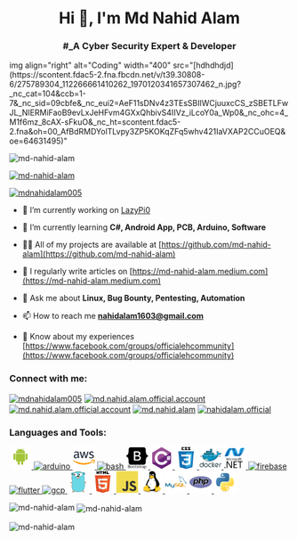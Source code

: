 <h1 align="center">Hi 👋, I'm Md Nahid Alam</h1>
<h3 align="center">#_A Cyber Security Expert & Developer</h3>
img align="right" alt="Coding" width="400" src="[hdhdhdjd](https://scontent.fdac5-2.fna.fbcdn.net/v/t39.30808-6/275789304_112266661410262_1970120341657307462_n.jpg?_nc_cat=104&ccb=1-7&_nc_sid=09cbfe&_nc_eui2=AeF11sDNv4z3TEsSBIlWCjuuxcCS_zSBETLFwJL_NIERMiFaoB9evLxJeHFvm4GXxQhbivS4IIVz_iLcoY0a_Wp0&_nc_ohc=4_M1f6mz_8cAX-sFkuO&_nc_ht=scontent.fdac5-2.fna&oh=00_AfBdRMDYolTLvpy3ZP5KOKqZFq5whv421IaVXAP2CCuOEQ&oe=64631495)"

<p align="left"> <img src="https://komarev.com/ghpvc/?username=md-nahid-alam&label=Profile%20views&color=0e75b6&style=flat" alt="md-nahid-alam" /> </p>

<p align="left"> <a href="https://github.com/ryo-ma/github-profile-trophy"><img src="https://github-profile-trophy.vercel.app/?username=md-nahid-alam" alt="md-nahid-alam" /></a> </p>

<p align="left"> <a href="https://twitter.com/mdnahidalam005" target="blank"><img src="https://img.shields.io/twitter/follow/mdnahidalam005?logo=twitter&style=for-the-badge" alt="mdnahidalam005" /></a> </p>

- 🔭 I’m currently working on [LazyPi0](https://github.com/md-nahid-alam/LazyPi0)

- 🌱 I’m currently learning **C#, Android App, PCB, Arduino, Software**

- 👨‍💻 All of my projects are available at [https://github.com/md-nahid-alam](https://github.com/md-nahid-alam)

- 📝 I regularly write articles on [https://md-nahid-alam.medium.com](https://md-nahid-alam.medium.com)

- 💬 Ask me about **Linux, Bug Bounty, Pentesting, Automation**

- 📫 How to reach me **nahidalam1603@gmail.com**

- 📄 Know about my experiences [https://www.facebook.com/groups/officialehcommunity](https://www.facebook.com/groups/officialehcommunity)

<h3 align="left">Connect with me:</h3>
<p align="left">
<a href="https://twitter.com/mdnahidalam005" target="blank"><img align="center" src="https://raw.githubusercontent.com/rahuldkjain/github-profile-readme-generator/master/src/images/icons/Social/twitter.svg" alt="mdnahidalam005" height="30" width="40" /></a>
<a href="https://fb.com/md.nahid.alam.official.account" target="blank"><img align="center" src="https://raw.githubusercontent.com/rahuldkjain/github-profile-readme-generator/master/src/images/icons/Social/facebook.svg" alt="md.nahid.alam.official.account" height="30" width="40" /></a>
<a href="https://instagram.com/md.nahid.alam.official.account" target="blank"><img align="center" src="https://raw.githubusercontent.com/rahuldkjain/github-profile-readme-generator/master/src/images/icons/Social/instagram.svg" alt="md.nahid.alam.official.account" height="30" width="40" /></a>
<a href="https://medium.com/md.nahid.alam" target="blank"><img align="center" src="https://raw.githubusercontent.com/rahuldkjain/github-profile-readme-generator/master/src/images/icons/Social/medium.svg" alt="md.nahid.alam" height="30" width="40" /></a>
<a href="https://www.youtube.com/c/nahidalam.official" target="blank"><img align="center" src="https://raw.githubusercontent.com/rahuldkjain/github-profile-readme-generator/master/src/images/icons/Social/youtube.svg" alt="nahidalam.official" height="30" width="40" /></a>
</p>

<h3 align="left">Languages and Tools:</h3>
<p align="left"> <a href="https://developer.android.com" target="_blank" rel="noreferrer"> <img src="https://raw.githubusercontent.com/devicons/devicon/master/icons/android/android-original-wordmark.svg" alt="android" width="40" height="40"/> </a> <a href="https://www.arduino.cc/" target="_blank" rel="noreferrer"> <img src="https://cdn.worldvectorlogo.com/logos/arduino-1.svg" alt="arduino" width="40" height="40"/> </a> <a href="https://aws.amazon.com" target="_blank" rel="noreferrer"> <img src="https://raw.githubusercontent.com/devicons/devicon/master/icons/amazonwebservices/amazonwebservices-original-wordmark.svg" alt="aws" width="40" height="40"/> </a> <a href="https://www.gnu.org/software/bash/" target="_blank" rel="noreferrer"> <img src="https://www.vectorlogo.zone/logos/gnu_bash/gnu_bash-icon.svg" alt="bash" width="40" height="40"/> </a> <a href="https://getbootstrap.com" target="_blank" rel="noreferrer"> <img src="https://raw.githubusercontent.com/devicons/devicon/master/icons/bootstrap/bootstrap-plain-wordmark.svg" alt="bootstrap" width="40" height="40"/> </a> <a href="https://www.w3schools.com/cs/" target="_blank" rel="noreferrer"> <img src="https://raw.githubusercontent.com/devicons/devicon/master/icons/csharp/csharp-original.svg" alt="csharp" width="40" height="40"/> </a> <a href="https://www.w3schools.com/css/" target="_blank" rel="noreferrer"> <img src="https://raw.githubusercontent.com/devicons/devicon/master/icons/css3/css3-original-wordmark.svg" alt="css3" width="40" height="40"/> </a> <a href="https://www.docker.com/" target="_blank" rel="noreferrer"> <img src="https://raw.githubusercontent.com/devicons/devicon/master/icons/docker/docker-original-wordmark.svg" alt="docker" width="40" height="40"/> </a> <a href="https://dotnet.microsoft.com/" target="_blank" rel="noreferrer"> <img src="https://raw.githubusercontent.com/devicons/devicon/master/icons/dot-net/dot-net-original-wordmark.svg" alt="dotnet" width="40" height="40"/> </a> <a href="https://firebase.google.com/" target="_blank" rel="noreferrer"> <img src="https://www.vectorlogo.zone/logos/firebase/firebase-icon.svg" alt="firebase" width="40" height="40"/> </a> <a href="https://flutter.dev" target="_blank" rel="noreferrer"> <img src="https://www.vectorlogo.zone/logos/flutterio/flutterio-icon.svg" alt="flutter" width="40" height="40"/> </a> <a href="https://cloud.google.com" target="_blank" rel="noreferrer"> <img src="https://www.vectorlogo.zone/logos/google_cloud/google_cloud-icon.svg" alt="gcp" width="40" height="40"/> </a> <a href="https://golang.org" target="_blank" rel="noreferrer"> <img src="https://raw.githubusercontent.com/devicons/devicon/master/icons/go/go-original.svg" alt="go" width="40" height="40"/> </a> <a href="https://www.w3.org/html/" target="_blank" rel="noreferrer"> <img src="https://raw.githubusercontent.com/devicons/devicon/master/icons/html5/html5-original-wordmark.svg" alt="html5" width="40" height="40"/> </a> <a href="https://developer.mozilla.org/en-US/docs/Web/JavaScript" target="_blank" rel="noreferrer"> <img src="https://raw.githubusercontent.com/devicons/devicon/master/icons/javascript/javascript-original.svg" alt="javascript" width="40" height="40"/> </a> <a href="https://www.linux.org/" target="_blank" rel="noreferrer"> <img src="https://raw.githubusercontent.com/devicons/devicon/master/icons/linux/linux-original.svg" alt="linux" width="40" height="40"/> </a> <a href="https://www.mysql.com/" target="_blank" rel="noreferrer"> <img src="https://raw.githubusercontent.com/devicons/devicon/master/icons/mysql/mysql-original-wordmark.svg" alt="mysql" width="40" height="40"/> </a> <a href="https://www.php.net" target="_blank" rel="noreferrer"> <img src="https://raw.githubusercontent.com/devicons/devicon/master/icons/php/php-original.svg" alt="php" width="40" height="40"/> </a> <a href="https://www.python.org" target="_blank" rel="noreferrer"> <img src="https://raw.githubusercontent.com/devicons/devicon/master/icons/python/python-original.svg" alt="python" width="40" height="40"/> </a> </p>

<p><img align="left" src="https://github-readme-stats.vercel.app/api/top-langs?username=md-nahid-alam&show_icons=true&locale=en&layout=compact" alt="md-nahid-alam" /></p>

<p>&nbsp;<img align="center" src="https://github-readme-stats.vercel.app/api?username=md-nahid-alam&show_icons=true&locale=en" alt="md-nahid-alam" /></p>

<p><img align="center" src="https://github-readme-streak-stats.herokuapp.com/?user=md-nahid-alam&" alt="md-nahid-alam" /></p>

















